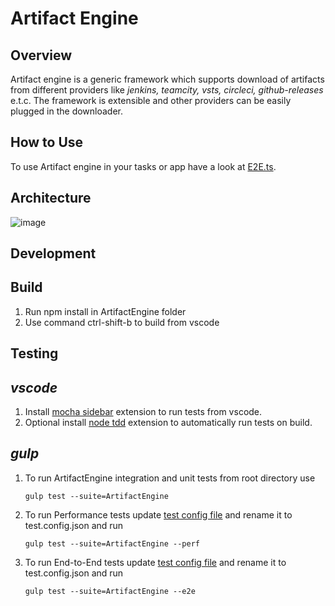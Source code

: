 # Artifact Engine

## Overview
Artifact engine is a generic framework which supports download of artifacts from different providers like *jenkins, teamcity, vsts, circleci, github-releases* e.t.c. The framework is extensible and other providers can be easily plugged in the downloader.

## How to Use
To use Artifact engine in your tasks or app have a look at [E2E.ts](E2ETests/jenkins.e2e.ts
).

## Architecture
![image](https://github.com/Microsoft/azure-pipelines-extensions/blob/master/Extensions/ArtifactEngine/sequence.svg)

## Development
**Build**
---------
1. Run npm install in ArtifactEngine folder
2. Use command ctrl-shift-b to build from vscode

**Testing**
----------
*vscode*
----------
1. Install [mocha sidebar](https://marketplace.visualstudio.com/items?itemName=maty.vscode-mocha-sidebar) extension to run tests from vscode.
2. Optional install [node tdd](https://marketplace.visualstudio.com/items?itemName=prashaantt.node-tdd) extension to automatically run tests on build.

*gulp*
------
1. To run ArtifactEngine integration and unit tests from root directory use

    `gulp test --suite=ArtifactEngine`
2. To run Performance tests update [test config file](test.config.json.example) and rename it to test.config.json  and run

    `gulp test --suite=ArtifactEngine --perf`
3. To run End-to-End tests update [test config file](test.config.json.example) and rename it to test.config.json  and run

    `gulp test --suite=ArtifactEngine --e2e`

